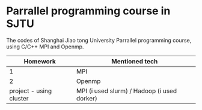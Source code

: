 # Parrallel programming course in SJTU
The codes of Shanghai Jiao tong University Parrallel programming course, using C/C++ MPI and Openmp.

Homework | Mentioned tech
---|---
1 | MPI
2 | Openmp
project - using cluster | MPI (i used slurm) / Hadoop (i used dorker)
